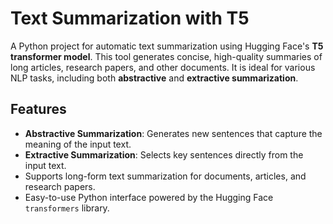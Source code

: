 # Text Summarization with T5

A Python project for automatic text summarization using Hugging Face's **T5 transformer model**. This tool generates concise, high-quality summaries of long articles, research papers, and other documents. It is ideal for various NLP tasks, including both **abstractive** and **extractive summarization**.

## Features

- **Abstractive Summarization**: Generates new sentences that capture the meaning of the input text.
- **Extractive Summarization**: Selects key sentences directly from the input text.
- Supports long-form text summarization for documents, articles, and research papers.
- Easy-to-use Python interface powered by the Hugging Face `transformers` library.

